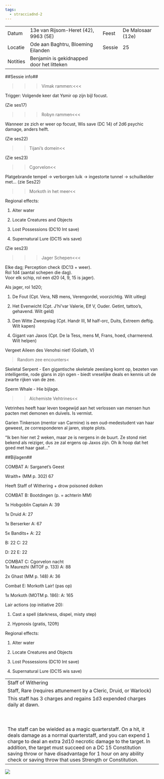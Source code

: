 ```yaml
---
tags:
  - stracciadnd-2
---
```

|          |                                           |        |                   |
| -------- | ----------------------------------------- | ------ | ----------------- |
| Datum    | 13e van Rijsom-Heret (42), 9963 (5E)      | Feest  | De Malosaar (12e) |
| Locatie  | Ode aan Baghtru, Bloeming Eilanden        | Sessie | 25                |
| Notities | Benjamin is gekidnapped door het litteken |        |                   |

  
  

##Sessie info##

>>>Vimak rammen:<<<

Trigger: Volgende keer dat Ysmir op zijn bijl focust.

(Zie ses17)

  

>>>Robyn rammen<<<

Wanneer ze zich er weer op focust, Wis save (DC 14) of 2d6 psychic damage, anders helft.

(Zie ses22)

>>Tijani’s domein<<

(Zie ses23)

  

>>Cgorvelon<<

Platgebrande tempel -> verborgen luik -> ingestorte tunnel -> schuilkelder met… (zie Ses22)

  

>>Morkoth in het meer<<

Regional effects:

1. Alter water

2. Locate Creatures and Objects

3. Lost Possessions (DC10 Int save)

4. Supernatural Lure (DC15 wis save)

(Zie ses23)

  

>>>Jager Schepen<<<

Elke dag; Perception check (DC13 + weer).  
Rol 1d4 (aantal schepen die dag).  
Voor elk schip, rol een d20 (4, 9, 15 is jager). 

Als jager, rol 1d20;

1. De Fout (Cpt. Vera, NB mens, Verengordel, voorzichtig. Wilt uitleg)

2. Het Evenwicht (Cpt. J’hi’var Valerie, Elf V, Ouder. Getint, tattoo’s, gehavend. Wilt geld)

3. Den Witte Zweepslag (Cpt. Handr III, M half-orc, Duits, Extreem deftig. Wilt kapen)

4. Gigant van Jaxos (Cpt. De la Tess, mens M, Frans, hoed, charmerend. Wilt helpen)

Vergeet Aileen des Venohsi niet! (Goliath, V)

  

>Random zee encounters<

Skeletal Serpent - Een gigantische skeletale zeeslang komt op, bezeten van intelligentie, rode glans in zijn ogen - biedt vreselijke deals en kennis uit de zwarte rijken van de zee.

Sperm Whale - Hie bijlage.

  

>>Alchemiste Vehtrines<<

Vetrinhes heeft haar leven toegewijd aan het verlossen van mensen hun pacten met demonen en duivels. Is vermist.

Garien Tinkerson (mentor van Carmine) is een oud-medestudent van haar geweest, ze corresponderen al jaren, stopte plots.

“Ik ben hier net 2 weken, maar ze is nergens in de buurt. Ze stond niet bekend als reiziger, dus ze zal ergens op Jaxos zijn. Oh ik hoop dat het goed met haar gaat…”

  

##Bijlagen##

COMBAT A: Sarganet’s Geest

Wraith+ (MM p. 302) 67

Heeft Staff of Withering + drow poisoned dolken

  

COMBAT B: Bootdingen (p. = achterin MM)

1x Hobgoblin Captain A: 39

1x Druid A: 27

1x Berserker A: 67

5x Bandits+ A: 22

B: 22 C: 22

D: 22 E: 22

  

COMBAT C: Cgorvelon nacht  
1x Maurezhi (MTOF p. 133) A: 88

2x Ghast (MM p. 148) A: 36

  

Combat E: Morkoth Lair! (pas op)

1x Morkoth (MOTM p. 186): A: 165

  

Lair actions (op initiative 20):

1. Cast a spell (darkness, dispel, misty step)

2. Hypnosis (gratis, 120ft)

  

Regional effects:

1. Alter water

2. Locate Creatures and Objects

3. Lost Possessions (DC10 Int save)

4. Supernatural Lure (DC15 wis save)

  
  
  

|   |
|---|
|Staff of Withering|
|Staff, Rare (requires attunement by a Cleric, Druid, or Warlock)|
|This staff has 3 charges and regains 1d3 expended charges daily at dawn.<br><br>  <br><br>The staff can be wielded as a magic quarterstaff. On a hit, it deals damage as a normal quarterstaff, and you can expend 1 charge to deal an extra 2d10 necrotic damage to the target. In addition, the target must succeed on a DC 15 Constitution saving throw or have disadvantage for 1 hour on any ability check or saving throw that uses Strength or Constitution.|

  

![](https://lh5.googleusercontent.com/suXIT8ogjQBeBUbGyGGKaN-RaHiznGHPnIjQF7FaozTF16Cxoaf9mUuDSKSgAWacBshf4ZsiXgBI5gGs-aVScDfb-fPyTJkfAF8VQWgYCz6-GaRy2p3aeC81icpgP9qgXtq5hbJZ-4KD4jicXC6Y3g)